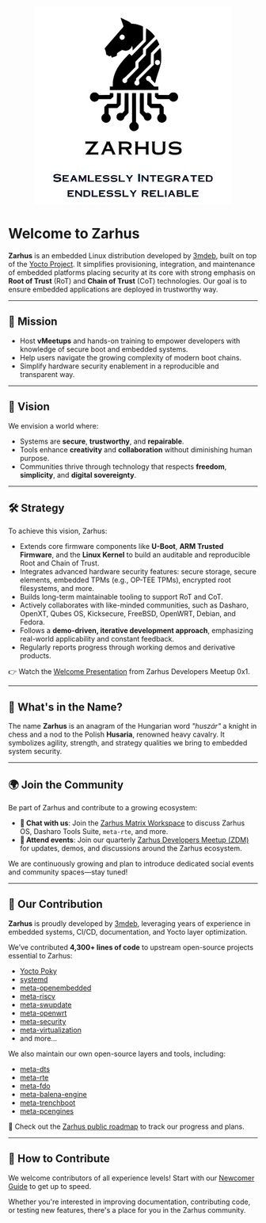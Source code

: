 <p align="center">
  <img src="images/zarhus-logo-new.png" width="400" alt="Zarhus Logo" />
</p>

# Welcome to Zarhus

**Zarhus** is an  embedded Linux distribution developed by
[3mdeb](https://3mdeb.com), built on top of the [Yocto
Project](https://www.yoctoproject.org/). It simplifies provisioning,
integration, and maintenance of embedded platforms placing security at its core
with strong emphasis on **Root of Trust** (RoT) and **Chain of Trust** (CoT)
technologies. Our goal is to ensure embedded applications are deployed in
trustworthy way.

---

## 🎯 Mission

* Host **vMeetups** and hands-on training to empower developers with knowledge
of secure boot and embedded systems.
* Help users navigate the growing complexity of modern boot chains.
* Simplify hardware security enablement in a reproducible and transparent way.

---

## 🌅 Vision

We envision a world where:

* Systems are **secure**, **trustworthy**, and **repairable**.
* Tools enhance **creativity** and **collaboration** without diminishing human
purpose.
* Communities thrive through technology that respects **freedom**,
**simplicity**, and **digital sovereignty**.

---

## 🛠️ Strategy

To achieve this vision, Zarhus:

* Extends core firmware components like **U-Boot**, **ARM Trusted Firmware**,
and the **Linux Kernel** to build an auditable and reproducible Root and Chain
of Trust.
* Integrates advanced hardware security features: secure storage, secure
elements, embedded TPMs (e.g., OP-TEE TPMs), encrypted root filesystems, and
more.
* Builds long-term maintainable tooling to support RoT and CoT.
* Actively collaborates with like-minded communities, such as Dasharo, OpenXT,
Qubes OS, Kicksecure, FreeBSD, OpenWRT, Debian, and Fedora.
* Follows a **demo-driven, iterative development approach**, emphasizing
real-world applicability and constant feedback.
* Regularly reports progress through working demos and derivative products.

👉 Watch the [Welcome Presentation](https://youtu.be/F3349PVOGZY?si=z1uqlaQSQe22hoV4&t=309) from Zarhus Developers Meetup 0x1.

---

## 🧩 What's in the Name?

The name **Zarhus** is an anagram of the Hungarian word _"huszár"_ a knight in
chess and a nod to the Polish **Husaria**, renowned heavy cavalry. It
symbolizes agility, strength, and strategy qualities we bring to embedded
system security.

---

## 🌍 Join the Community

Be part of Zarhus and contribute to a growing ecosystem:

* **💬 Chat with us**: Join the [Zarhus Matrix
Workspace](https://matrix.to/#/#zarhus:matrix.3mdeb.com) to discuss Zarhus OS,
Dasharo Tools Suite, `meta-rte`, and more.
* **📅 Attend events**: Join our quarterly [Zarhus Developers Meetup
(ZDM)](https://3mdeb.com/events/) for updates, demos, and discussions around
the Zarhus ecosystem.

We are continuously growing and plan to introduce dedicated social events and
community spaces—stay tuned!

---

## 👥 Our Contribution

**Zarhus** is proudly developed by [3mdeb](https://github.com/3mdeb),
leveraging years of experience in embedded systems, CI/CD, documentation, and
Yocto layer optimization.

We’ve contributed **4,300+ lines of code** to upstream open-source projects
essential to Zarhus:

* [Yocto Poky](https://git.yoctoproject.org/poky/)
* [systemd](https://github.com/systemd/systemd)
* [meta-openembedded](https://github.com/openembedded/meta-openembedded)
* [meta-riscv](https://github.com/riscv/meta-riscv)
* [meta-swupdate](https://github.com/sbabic/meta-swupdate)
* [meta-openwrt](https://github.com/kraj/meta-openwrt)
* [meta-security](https://git.yoctoproject.org/meta-security/)
* [meta-virtualization](https://git.yoctoproject.org/meta-virtualization/)
* and more…

We also maintain our own open-source layers and tools, including:

* [meta-dts](https://github.com/Dasharo/meta-dts)
* [meta-rte](https://github.com/3mdeb/meta-rte)
* [meta-fdo](https://github.com/3mdeb/meta-fdo)
* [meta-balena-engine](https://github.com/3mdeb/meta-balena-engine)
* [meta-trenchboot](https://github.com/3mdeb/meta-trenchboot)
* [meta-pcengines](https://github.com/3mdeb/meta-pcengines)

📍 Check out the [Zarhus public roadmap](https://github.com/zarhus/zarhus-issues/milestones) to track our progress and plans.

---

## 🤝 How to Contribute

We welcome contributors of all experience levels! Start with our [Newcomer
Guide](newcomers.md) to get up to speed.

Whether you're interested in improving documentation, contributing code, or
testing new features, there's a place for you in the Zarhus community.
